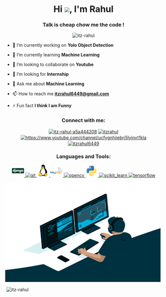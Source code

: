 <h1 align="center">Hi <img src="https://media.giphy.com/media/hvRJCLFzcasrR4ia7z/giphy.gif" width="25px">, I'm Rahul</h1>
<h3 align="center">Talk is cheap chow me the code !</h3>

<p align="center"> <img src="https://komarev.com/ghpvc/?username=itz-rahul&label=Profile%20views&color=0e75b6&style=flat" alt="itz-rahul" /> </p>

- 🔭 I’m currently working on **Yolo Object Detection**

- 🌱 I’m currently learning **Machine Learning**

- 👯 I’m looking to collaborate on **Youtube**

- 🤝 I’m looking for **Internship**

- 💬 Ask me about **Machine Learning**

- 📫 How to reach me **itzrahul6449@gmail.com**

- ⚡ Fun fact **I think I am Funny**

<h3 align="center">Connect with me:</h3>
<p align="center">
<a href="https://linkedin.com/in/itz-rahul-a5a444208" target="blank"><img align="center" src="https://raw.githubusercontent.com/rahuldkjain/github-profile-readme-generator/master/src/images/icons/Social/linked-in-alt.svg" alt="itz-rahul-a5a444208" height="30" width="40" /></a>
<a href="https://kaggle.com/itzrahul" target="blank"><img align="center" src="https://raw.githubusercontent.com/rahuldkjain/github-profile-readme-generator/master/src/images/icons/Social/kaggle.svg" alt="itzrahul" height="30" width="40" /></a>
<a href="https://www.youtube.com/c/https://www.youtube.com/channel/ucfygnhjiebrj5lyjnvt1kla" target="blank"><img align="center" src="https://raw.githubusercontent.com/rahuldkjain/github-profile-readme-generator/master/src/images/icons/Social/youtube.svg" alt="https://www.youtube.com/channel/ucfygnhjiebrj5lyjnvt1kla" height="30" width="40" /></a>
<a href="https://www.hackerrank.com/itzrahul6449" target="blank"><img align="center" src="https://raw.githubusercontent.com/rahuldkjain/github-profile-readme-generator/master/src/images/icons/Social/hackerrank.svg" alt="itzrahul6449" height="30" width="40" /></a>
</p>

<h3 align="center">Languages and Tools:</h3>
<p align="center"> <a href="https://www.djangoproject.com/" target="_blank"> <img src="https://raw.githubusercontent.com/devicons/devicon/master/icons/django/django-original.svg" alt="django" width="40" height="40"/> </a> <a href="https://git-scm.com/" target="_blank"> <img src="https://www.vectorlogo.zone/logos/git-scm/git-scm-icon.svg" alt="git" width="40" height="40"/> </a> <a href="https://www.linux.org/" target="_blank"> <img src="https://raw.githubusercontent.com/devicons/devicon/master/icons/linux/linux-original.svg" alt="linux" width="40" height="40"/> </a> <a href="https://www.mysql.com/" target="_blank"> <img src="https://raw.githubusercontent.com/devicons/devicon/master/icons/mysql/mysql-original-wordmark.svg" alt="mysql" width="40" height="40"/> </a> <a href="https://opencv.org/" target="_blank"> <img src="https://www.vectorlogo.zone/logos/opencv/opencv-icon.svg" alt="opencv" width="40" height="40"/> </a> <a href="https://www.python.org" target="_blank"> <img src="https://raw.githubusercontent.com/devicons/devicon/master/icons/python/python-original.svg" alt="python" width="40" height="40"/> </a> <a href="https://scikit-learn.org/" target="_blank"> <img src="https://upload.wikimedia.org/wikipedia/commons/0/05/Scikit_learn_logo_small.svg" alt="scikit_learn" width="40" height="40"/> </a> <a href="https://www.tensorflow.org" target="_blank"> <img src="https://www.vectorlogo.zone/logos/tensorflow/tensorflow-icon.svg" alt="tensorflow" width="40" height="40"/> </a> </p>

<img align="center" alt="GIF" src="https://raw.githubusercontent.com/itz-rahul/itz-rahul/master/code.gif" width="500" height="320" />

<p>&nbsp;<img align="center" src="https://github-readme-stats.vercel.app/api?username=itz-rahul&show_icons=true&locale=en" alt="itz-rahul" /></p>
